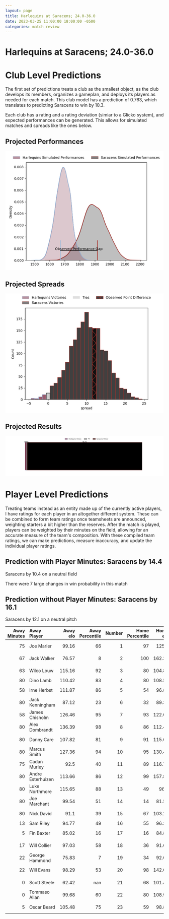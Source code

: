 ```yaml
---  
layout: page  
title: Harlequins at Saracens; 24.0-36.0  
date: 2023-03-25 11:00:00 18:00:00 -0500  
categories: match review  
---
```

# Harlequins at Saracens; 24.0-36.0

# Club Level Predictions


The first set of predictions treats a club as the smallest object, as the club develops its members, organizes a gameplan, and deploys its players as needed for each match. This club model has a prediction of 0.763, which translates to predicting Saracens to win by 10.3.

Each club has a rating and a rating deviation (simiar to a Glicko system), and expected performances can be generated. This allows for simulated matches and spreads like the ones below.
## Projected Performances


![Projected Performances](plots/performances_2023-03-25-Saracens-Harlequins.png)
## Projected Spreads


![Projected Spreads](plots/spreads_2023-03-25-Saracens-Harlequins.png)
## Projected Results


![Projected Results](plots/resultbar_2023-03-25-Saracens-Harlequins.png)
# Player Level Predictions


Treating teams instead as an entity made up of the currently active players, I have ratings for each player in an altogether different system. These can be combined to form team ratings once teamsheets are announced, weighting starters a bit higher than the reserves. After the match is played, players can be weighted by their minutes on the field, allowing for an accurate measure of the team's composition. With these compiled team ratings, we can make predictions, measure inaccuracy, and update the individual player ratings.
## Prediction with Player Minutes: Saracens by 14.4


Saracens by 10.4 on a neutral field

There were 7 large changes in win probability in this match
## Prediction without Player Minutes: Saracens by 16.1


Saracens by 12.1 on a neutral pitch



|   Away Minutes | Away Player       |   Away elo |   Away Percentile |   Number |   Home Percentile |   Home elo | Home Player    |   Home Minutes |
|---------------:|:------------------|-----------:|------------------:|---------:|------------------:|-----------:|:---------------|---------------:|
|             75 | Joe Marler        |      99.16 |                66 |        1 |                97 |     125.4  | Mako Vunipola  |             63 |
|             67 | Jack Walker       |      76.57 |                 8 |        2 |               100 |     162.38 | Jamie George   |             74 |
|             63 | Wilco Louw        |     115.16 |                92 |        3 |                80 |     104.87 | Marco Riccioni |             67 |
|             80 | Dino Lamb         |     110.42 |                83 |        4 |                80 |     108.54 | Maro Itoje     |             80 |
|             58 | Irne Herbst       |     111.87 |                86 |        5 |                54 |      96.84 | Hugh Tizard    |             63 |
|             80 | Jack Kenningham   |      87.12 |                23 |        6 |                32 |      89.32 | Andy Christie  |             80 |
|             58 | James Chisholm    |     126.46 |                95 |        7 |                93 |     122.02 | Ben Earl       |             74 |
|             80 | Alex Dombrandt    |     136.39 |                98 |        8 |                86 |     112.44 | Billy Vunipola |             80 |
|             80 | Danny Care        |     107.82 |                81 |        9 |                91 |     115.07 | Ivan van Zyl   |             55 |
|             80 | Marcus Smith      |     127.36 |                94 |       10 |                95 |     130.42 | Owen Farrell   |             70 |
|             75 | Cadan Murley      |      92.5  |                40 |       11 |                89 |     116.73 | Sean Maitland  |             59 |
|             80 | Andre Esterhuizen |     113.66 |                86 |       12 |                99 |     157.85 | Nick Tompkins  |             80 |
|             80 | Luke Northmore    |     115.65 |                88 |       13 |                49 |      96.1  | Alex Lozowski  |             80 |
|             80 | Joe Marchant      |      99.54 |                51 |       14 |                14 |      81.58 | Max Malins     |             80 |
|             80 | Nick David        |      91.1  |                39 |       15 |                67 |     103.27 | Alex Goode     |             80 |
|             13 | Sam Riley         |      94.77 |                49 |       16 |                55 |      96.34 | Theo Dan       |              6 |
|              5 | Fin Baxter        |      85.02 |                16 |       17 |                16 |      84.81 | Eroni Mawi     |             17 |
|             17 | Will Collier      |      97.03 |                58 |       18 |                36 |      91.65 | Alec Clarey    |             13 |
|             22 | George Hammond    |      75.83 |                 7 |       19 |                34 |      92.03 | Nick Isiekwe   |             17 |
|             22 | Will Evans        |      98.29 |                53 |       20 |                98 |     142.09 | Jackson Wray   |              6 |
|              0 | Scott Steele      |      62.42 |               nan |       21 |                68 |     101.42 | Aled Davies    |             25 |
|              0 | Tommaso Allan     |      99.68 |                60 |       22 |                80 |     108.93 | Duncan Taylor  |             10 |
|              5 | Oscar Beard       |     105.48 |                75 |       23 |                59 |      98.82 | Alex Lewington |             21 |

